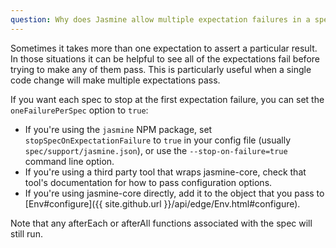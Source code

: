 ```yaml
---
question: Why does Jasmine allow multiple expectation failures in a spec? How can I disable that?
---
```


Sometimes it takes more than one expectation to assert a particular result. In
those situations it can be helpful to see all of the expectations fail before
trying to make any of them pass. This is particularly useful when a single code
change will make multiple expectations pass.

If you want each spec to stop at the first expectation failure, you can set the
`oneFailurePerSpec` option to `true`:

* If you're using the `jasmine` NPM package, set
  `stopSpecOnExpectationFailure` to `true` in your config file (usually 
  `spec/support/jasmine.json`), or use the `--stop-on-failure=true` command line
  option.
* If you're using a third party tool that wraps jasmine-core, check that tool's
  documentation for how to pass configuration options.
* If you're using jasmine-core directly, add it to the object that you pass to
  [Env#configure]({{ site.github.url }}/api/edge/Env.html#configure).

Note that any afterEach or afterAll functions associated with the spec will
still run.
